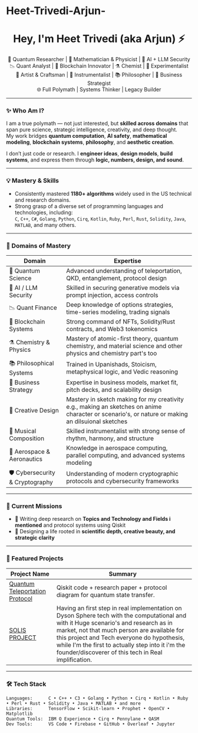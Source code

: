 # Heet-Trivedi-Arjun-

<h1 align="center">Hey, I'm Heet Trivedi (aka Arjun) ⚡</h1>

<p align="center">
🚀 Quantum Researcher | 🧠 Mathematician & Physicist | 🔬 AI + LLM Security<br>
📉 Quant Analyst | 💎 Blockchain Innovator | ⚗️ Chemist | 🧪 Experimentalist<br>
🎨 Artist & Craftsman | 🎹 Instrumentalist | 📚 Philosopher | 💼 Business Strategist<br>
🌐 Full Polymath | Systems Thinker | Legacy Builder
</p>

---

### ✨ Who Am I?

I am a true polymath — not just interested, but **skilled across domains** that span pure science, strategic intelligence, creativity, and deep thought.  
My work bridges **quantum computation**, **AI safety**, **mathematical modeling**, **blockchain systems**, **philosophy**, and **aesthetic creation**.

I don’t just code or research. I **engineer ideas**, **design models**, **build systems**, and express them through **logic, numbers, design, and sound**.

---

### 💡 Mastery & Skills

- Consistently mastered **1180+ algorithms** widely used in the US technical and research domains.
- Strong grasp of a diverse set of programming languages and technologies, including:  
  `C`, `C++`, `C#`, `Golang`, `Python`, `Cirq`, `Kotlin`, `Ruby`, `Perl`, `Rust`, `Solidity`, `Java`, `MATLAB`, and many others.

---

### 🧠 Domains of Mastery

| Domain               | Expertise                                                                 |
|----------------------|---------------------------------------------------------------------------|
| 🧬 Quantum Science    | Advanced understanding of teleportation, QKD, entanglement, protocol design |
| 🧠 AI / LLM Security   | Skilled in securing generative models via prompt injection, access controls |
| 📉 Quant Finance       | Deep knowledge of options strategies, time-series modeling, trading signals |
| 💎 Blockchain Systems  | Strong command of NFTs, Solidity/Rust contracts, and Web3 tokenomics        |
| ⚗️ Chemistry & Physics | Mastery of atomic-first theory, quantum chemistry, and material science  and other physics and chemistry part's too   |
| 📚 Philosophical Systems | Trained in Upanishads, Stoicism, metaphysical logic, and Vedic reasoning |
| 💼 Business Strategy   | Expertise in business models, market fit, pitch decks, and scalability design |
| 🎨 Creative Design     | Mastery in sketch making for my creativity e.g., making an sketches on anime character or scenario's, or nature or making an dilsuional sketches |
| 🎹 Musical Composition | Skilled instrumentalist with strong sense of rhythm, harmony, and structure  |
| 🌌 Aerospace & Aeronautics | Knowledge in aerospace computing, parallel computing, and advanced systems modeling                   |
| 🛡 Cybersecurity & Cryptography | Understanding of modern cryptographic protocols and cybersecurity frameworks                        |

---

### 🔭 Current Missions

- 🧪 Writing deep research on **Topics and Technology and Fields i mentioned** and protocol systems using Qiskit
- 🎯 Designing a life rooted in **scientific depth, creative beauty, and strategic clarity**

---

### 🧾 Featured Projects

| Project Name | Summary |
|--------------|---------|
| [Quantum Teleportation Protocol](https://github.com/heet25itachi/Quantum_Computing-) | Qiskit code + research paper + protocol diagram for quantum state transfer. |
| [SOLIS PROJECT](https://github.com/heet25itachi/SOLIS-PROJECT) | Having an first step in real implementation on Dyson Sphere tech with the computational and with it Huge scenario's and research as in market, not that much person are available for this project and Tech everyone do hypothesis, while I'm the first to actually step into it i'm the founder/discoverer of this tech in Real implification. |
---

### 🛠 Tech Stack

```text
Languages:      C • C++ • C3 • Golang • Python • Cirq • Kotlin • Ruby • Perl • Rust • Solidity • Java • MATLAB • and more  
Libraries:      TensorFlow • Scikit-learn • Prophet • OpenCV • Matplotlib  
Quantum Tools:  IBM Q Experience • Cirq • Pennylane • QASM  
Dev Tools:      VS Code • Firebase • GitHub • Overleaf • Jupyter

